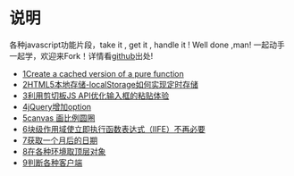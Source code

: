 #  说明

各种javascript功能片段，take it , get it , handle it ! Well done ,man!
一起动手一起学，欢迎来Fork！详情看[github](https://github.com/markbzhang/js-pure-code)出处!


+ [1Create a cached version of a pure function](https://github.com/markbzhang/js-pure-code/blob/master/demoa1.js)
+ [2HTML5本地存储-localStorage如何实现定时存储](https://github.com/markbzhang/js-pure-code/blob/master/demoa2.js)
+ [3利用剪切板JS API优化输入框的粘贴体验](https://github.com/markbzhang/js-pure-code/blob/master/demoa3.js)
+ [4jQuery增加option](https://github.com/markbzhang/js-pure-code/blob/master/demoa4.js)
+ [5canvas 画比例圆圈](https://github.com/markbzhang/js-pure-code/blob/master/demoa5.js)
+ [6块级作用域使立即执行函数表达式（IIFE）不再必要](https://github.com/markbzhang/js-pure-code/blob/master/demoa6.js)
+ [7获取一个月后的日期](https://github.com/markbzhang/js-pure-code/blob/master/demoa7.js)
+ [8在各种环境取顶层对象](https://github.com/markbzhang/js-pure-code/blob/master/demoa8.js)
+ [9判断各种客户端](https://github.com/markbzhang/js-pure-code/blob/master/demoa9.js)



